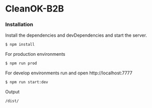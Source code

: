 # CleanOK-B2B
### Installation

Install the dependencies and devDependencies and start the server.

```sh
$ npm install
```
For production environments

```sh
$ npm run prod
```

For develop environments run and open http://localhost:7777

```sh
$ npm run start:dev
```
Output

```sh
/dist/
```